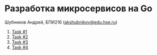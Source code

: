 # Разработка микросервисов на Go
Шубников Андрей, БПИ216 ([akshubnikov@edu.hse.ru](mailto:akshubnikov@edu.hse.ru))

1. [Task #1](https://gitlab.com/shbov/hse-go/-/tree/task1)
2. [Task #2](https://gitlab.com/shbov/hse-go/-/tree/task2)
3. [Task #3](https://gitlab.com/shbov/hse-go/-/tree/task3)
4. [Task #4](https://github.com/shbov/hse-go/blob/task4/)
